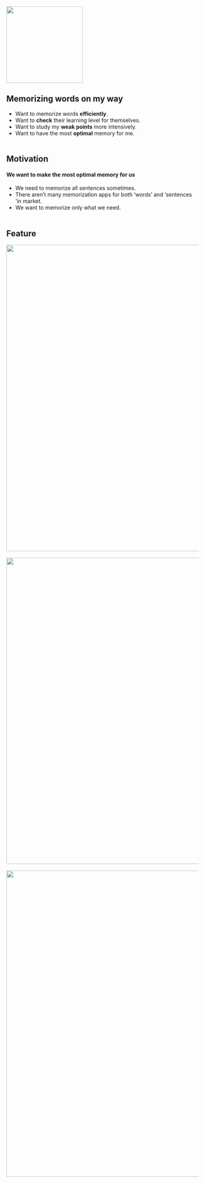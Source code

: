 <img width="200" src="https://user-images.githubusercontent.com/32731032/87845402-dee63300-c901-11ea-89d8-944d26bdab23.png">

## Memorizing words on my way
* Want to memorize words **efficiently**.
* Want to **check** their learning level for themselves.
* Want to study my **weak points** more intensively.
* Want to have the most **optimal** memory for me.
<br><br>

## Motivation
#### We want to make the most optimal memory for us
* We need to memorize all sentences sometimes.
* There aren’t many memorization apps for both ‘words’ and ‘sentences ’in market.
* We want to memorize only what we need. <br><br>

## Feature
<img width="800" src="https://user-images.githubusercontent.com/32731032/87845851-3ab2bb00-c906-11ea-85c8-1a17dbd7bad8.png"><br><br>
<img width="800" src="https://user-images.githubusercontent.com/32731032/87845852-3be3e800-c906-11ea-94bc-43d7ed316a45.png"><br><br>
<img width="800" src="https://user-images.githubusercontent.com/32731032/87845853-3c7c7e80-c906-11ea-9d59-62d4b9f484d7.png">
